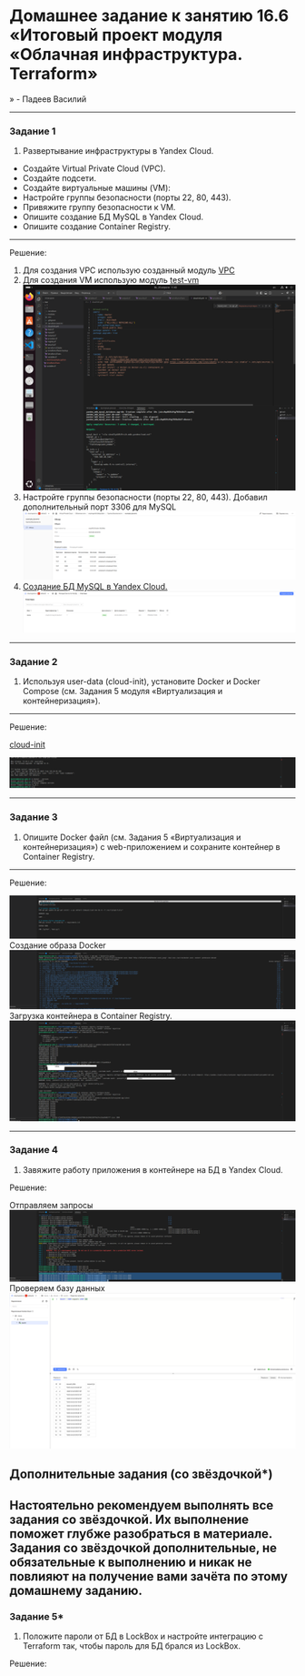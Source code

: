 # Домашнее задание к занятию 16.6 «Итоговый проект модуля «Облачная инфраструктура. Terraform»
» - Падеев Василий

------


### Задание 1

1. Развертывание инфраструктуры в Yandex Cloud.

- Создайте Virtual Private Cloud (VPC).  
- Создайте подсети.  
- Создайте виртуальные машины (VM):  
- Настройте группы безопасности (порты 22, 80, 443).  
- Привяжите группу безопасности к VM.  
- Опишите создание БД MySQL в Yandex Cloud.  
- Опишите создание Container Registry.  

---
Решение:
  
  1. Для создания VPC использую созданный модуль [VPC](https://github.com/Vasiliy-Ser/terraform_final_homework/tree/1c788223e5ff5e637e480492c3bf7361b028a572/file/modules/vpc)  
  2. Для создания  VM использую модуль [test-vm ](https://github.com/udjin10/yandex_compute_instance?ref=1.0.0)   
  ![answer1](https://github.com/Vasiliy-Ser/terraform_final_homework/blob/1c788223e5ff5e637e480492c3bf7361b028a572/png/1.png)     
  3. Настройте группы безопасности (порты 22, 80, 443). Добавил дополнительный порт 3306 для MySQL  
  ![answer2](https://github.com/Vasiliy-Ser/terraform_final_homework/blob/1c788223e5ff5e637e480492c3bf7361b028a572/png/3.png)  
  4. [Создание БД MySQL в Yandex Cloud. ](https://github.com/Vasiliy-Ser/terraform_final_homework/blob/1c788223e5ff5e637e480492c3bf7361b028a572/file/mysql.tf)  
  ![answer3](https://github.com/Vasiliy-Ser/terraform_final_homework/blob/1c788223e5ff5e637e480492c3bf7361b028a572/png/5.png)    


------

### Задание 2

1. Используя user-data (cloud-init), установите Docker и Docker Compose (см. Задания 5 модуля «Виртуализация и контейнеризация»).

---
Решение:

  [cloud-init](https://github.com/Vasiliy-Ser/terraform_final_homework/blob/1c788223e5ff5e637e480492c3bf7361b028a572/file/cloud-init.yml) 

 ![answer4](https://github.com/Vasiliy-Ser/terraform_final_homework/blob/1c788223e5ff5e637e480492c3bf7361b028a572/png/2.png)    

------
### Задание 3  

1. Опишите Docker файл (см. Задания 5 «Виртуализация и контейнеризация») c web-приложением и сохраните контейнер в Container Registry.

---
Решение:

![answer5](https://github.com/Vasiliy-Ser/terraform_final_homework/blob/1c788223e5ff5e637e480492c3bf7361b028a572/png/6.png)  
Создание образа Docker  
![answer6](https://github.com/Vasiliy-Ser/terraform_final_homework/blob/1c788223e5ff5e637e480492c3bf7361b028a572/png/7.png)
Загрузка контейнера в Container Registry.  
![answer7](https://github.com/Vasiliy-Ser/terraform_final_homework/blob/1c788223e5ff5e637e480492c3bf7361b028a572/png/8.png) 
  

------
### Задание 4

1. Завяжите работу приложения в контейнере на БД в Yandex Cloud.

Решение:

Отправляем запросы  
 ![answer8](https://github.com/Vasiliy-Ser/terraform_final_homework/blob/1c788223e5ff5e637e480492c3bf7361b028a572/png/9.png)   
Проверяем базу данных  
 ![answer9](https://github.com/Vasiliy-Ser/terraform_final_homework/blob/1c788223e5ff5e637e480492c3bf7361b028a572/png/10.png)   
  

## Дополнительные задания (со звёздочкой*)

**Настоятельно рекомендуем выполнять все задания со звёздочкой.** Их выполнение поможет глубже разобраться в материале.   
Задания со звёздочкой дополнительные, не обязательные к выполнению и никак не повлияют на получение вами зачёта по этому домашнему заданию. 
------

### Задание 5*

1. Положите пароли от БД в LockBox и настройте интеграцию с Terraform так, чтобы пароль для БД брался из LockBox.  

Решение:
  
 